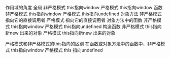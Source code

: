 作用域的角度
    全局
        非严格模式   this指向window
        严格模式     this指向window
    函数
        非严格模式   this指向window
        严格模式     this指向undefined
    对象方法
        非严格模式   指向它的直接调用者
        严格模式     指向它的直接调用者
    对象方法中的函数
        非严格模式   this指向window
        严格模式    this指向undefined
    构造函数
        非严格模式   this指向新new 出来的对象
        严格模式     this指向新new 出来的对象


严格模式和非严格模式的this指向的区别 
    在函数或对象方法中的函数中，非严格模式 this指向window  严格模式 this 指向undefined